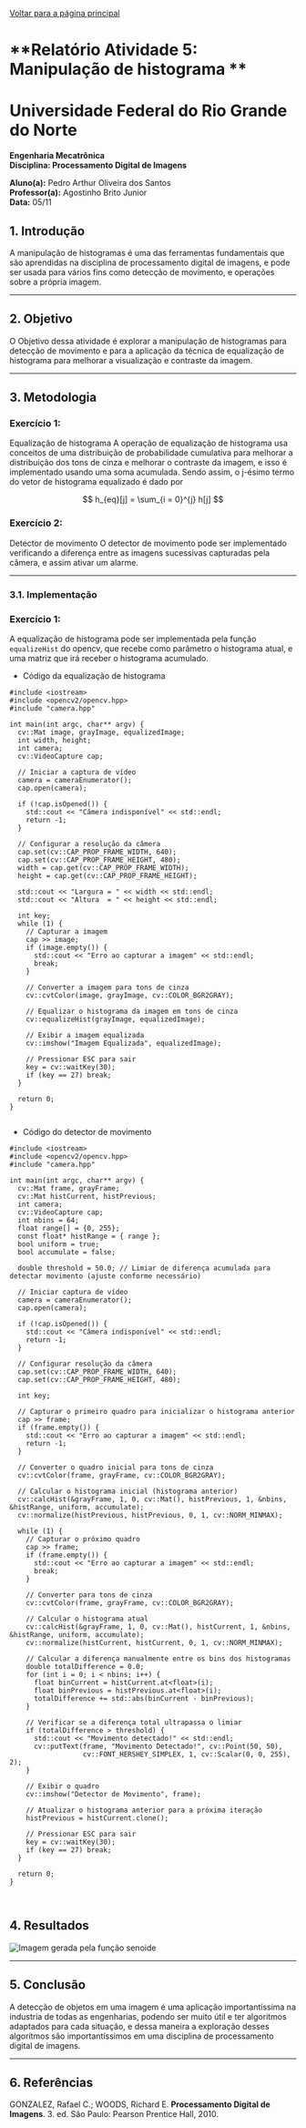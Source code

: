 <script type="text/javascript" async
  src="https://cdn.jsdelivr.net/npm/mathjax@3/es5/tex-mml-chtml.js">
</script>

[Voltar para a página principal](../index.md)

# **Relatório Atividade 5: Manipulação de histograma **

# Universidade Federal do Rio Grande do Norte

**Engenharia Mecatrônica**  
**Disciplina: Processamento Digital de Imagens**

**Aluno(a):** Pedro Arthur Oliveira dos Santos  
**Professor(a):** Agostinho Brito Junior  
**Data:** 05/11

## 1. Introdução

A manipulação de histogramas é uma das ferramentas fundamentais que são aprendidas na disciplina de processamento digital de imagens, e pode ser usada para vários fins
como detecção de movimento, e operações sobre a própria imagem.

---

## 2. Objetivo

O Objetivo dessa atividade é explorar a manipulação de histogramas para detecção de movimento e para a aplicação da técnica de equalização de histograma para melhorar a visualização e contraste da imagem.

---

## 3. Metodologia

### Exercício 1:
Equalização de histograma
A operação de equalização de histograma usa conceitos de uma distribuição de probabilidade cumulativa para melhorar a distribuição dos tons de cinza
e melhorar o contraste da imagem, e isso é implementado usando uma soma acumulada.
Sendo assim, o j-ésimo termo do vetor de histograma equalizado é dado por

$$
h_{eq}[j] = \sum_{i = 0}^{j} h[j]
$$


### Exercício 2: 
Detector de movimento
O detector de movimento pode ser implementado verificando a diferença entre as imagens sucessivas capturadas pela câmera, e assim ativar um alarme.


---
### 3.1. Implementação
### Exercício 1: 
A equalização de histograma pode ser implementada pela função ``` equalizeHist ``` do opencv, que recebe como parâmetro o histograma atual, e uma matriz que irá receber o histograma acumulado.

* Código da equalização de histograma

```
#include <iostream>
#include <opencv2/opencv.hpp>
#include "camera.hpp"

int main(int argc, char** argv) {
  cv::Mat image, grayImage, equalizedImage;
  int width, height;
  int camera;
  cv::VideoCapture cap;

  // Iniciar a captura de vídeo
  camera = cameraEnumerator();
  cap.open(camera);

  if (!cap.isOpened()) {
    std::cout << "Câmera indisponível" << std::endl;
    return -1;
  }

  // Configurar a resolução da câmera
  cap.set(cv::CAP_PROP_FRAME_WIDTH, 640);
  cap.set(cv::CAP_PROP_FRAME_HEIGHT, 480);
  width = cap.get(cv::CAP_PROP_FRAME_WIDTH);
  height = cap.get(cv::CAP_PROP_FRAME_HEIGHT);

  std::cout << "Largura = " << width << std::endl;
  std::cout << "Altura  = " << height << std::endl;

  int key;
  while (1) {
    // Capturar a imagem
    cap >> image;
    if (image.empty()) {
      std::cout << "Erro ao capturar a imagem" << std::endl;
      break;
    }

    // Converter a imagem para tons de cinza
    cv::cvtColor(image, grayImage, cv::COLOR_BGR2GRAY);

    // Equalizar o histograma da imagem em tons de cinza
    cv::equalizeHist(grayImage, equalizedImage);

    // Exibir a imagem equalizada
    cv::imshow("Imagem Equalizada", equalizedImage);

    // Pressionar ESC para sair
    key = cv::waitKey(30);
    if (key == 27) break;
  }

  return 0;
}


```

* Código do detector de movimento

```
#include <iostream>
#include <opencv2/opencv.hpp>
#include "camera.hpp"

int main(int argc, char** argv) {
  cv::Mat frame, grayFrame;
  cv::Mat histCurrent, histPrevious;
  int camera;
  cv::VideoCapture cap;
  int nbins = 64;
  float range[] = {0, 255};
  const float* histRange = { range };
  bool uniform = true;
  bool accumulate = false;

  double threshold = 50.0; // Limiar de diferença acumulada para detectar movimento (ajuste conforme necessário)
  
  // Iniciar captura de vídeo
  camera = cameraEnumerator();
  cap.open(camera);

  if (!cap.isOpened()) {
    std::cout << "Câmera indisponível" << std::endl;
    return -1;
  }

  // Configurar resolução da câmera
  cap.set(cv::CAP_PROP_FRAME_WIDTH, 640);
  cap.set(cv::CAP_PROP_FRAME_HEIGHT, 480);

  int key;

  // Capturar o primeiro quadro para inicializar o histograma anterior
  cap >> frame;
  if (frame.empty()) {
    std::cout << "Erro ao capturar a imagem" << std::endl;
    return -1;
  }

  // Converter o quadro inicial para tons de cinza
  cv::cvtColor(frame, grayFrame, cv::COLOR_BGR2GRAY);

  // Calcular o histograma inicial (histograma anterior)
  cv::calcHist(&grayFrame, 1, 0, cv::Mat(), histPrevious, 1, &nbins, &histRange, uniform, accumulate);
  cv::normalize(histPrevious, histPrevious, 0, 1, cv::NORM_MINMAX);

  while (1) {
    // Capturar o próximo quadro
    cap >> frame;
    if (frame.empty()) {
      std::cout << "Erro ao capturar a imagem" << std::endl;
      break;
    }

    // Converter para tons de cinza
    cv::cvtColor(frame, grayFrame, cv::COLOR_BGR2GRAY);

    // Calcular o histograma atual
    cv::calcHist(&grayFrame, 1, 0, cv::Mat(), histCurrent, 1, &nbins, &histRange, uniform, accumulate);
    cv::normalize(histCurrent, histCurrent, 0, 1, cv::NORM_MINMAX);

    // Calcular a diferença manualmente entre os bins dos histogramas
    double totalDifference = 0.0;
    for (int i = 0; i < nbins; i++) {
      float binCurrent = histCurrent.at<float>(i);
      float binPrevious = histPrevious.at<float>(i);
      totalDifference += std::abs(binCurrent - binPrevious);
    }

    // Verificar se a diferença total ultrapassa o limiar
    if (totalDifference > threshold) {
      std::cout << "Movimento detectado!" << std::endl;
      cv::putText(frame, "Movimento Detectado!", cv::Point(50, 50),
                  cv::FONT_HERSHEY_SIMPLEX, 1, cv::Scalar(0, 0, 255), 2);
    }

    // Exibir o quadro
    cv::imshow("Detector de Movimento", frame);

    // Atualizar o histograma anterior para a próxima iteração
    histPrevious = histCurrent.clone();

    // Pressionar ESC para sair
    key = cv::waitKey(30);
    if (key == 27) break;
  }

  return 0;
}



```


## 4. Resultados


![Imagem gerada pela função senoide](./imagens/imagem_periodica.png)

---

## 5. Conclusão

A detecção de objetos em uma imagem é uma aplicação importantíssima na industria de todas as engenharias, podendo ser muito útil e ter algoritmos adaptados para cada situação, e dessa maneira a exploração desses algorítmos são importantíssimos em uma disciplina de processamento digital de imagens.

---

## 6. Referências

GONZALEZ, Rafael C.; WOODS, Richard E. **Processamento Digital de Imagens**. 3. ed. São Paulo: Pearson Prentice Hall, 2010.
